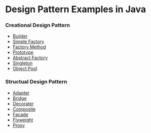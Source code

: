 # Design Pattern Examples in Java

### Creational Design Pattern
<ul>
  <li><a href="https://github.com/Rapter1990/Software-Design-Pattren-Examples-in-Java/tree/master/1_Creational_Builder">Builder</a></li>
  <li><a href="https://github.com/Rapter1990/Software-Design-Pattren-Examples-in-Java/tree/master/2_Creational_Simple_Factory">Simple Factory</a></li>
  <li><a href="https://github.com/Rapter1990/Design-Pattren-Examples-in-Java/tree/master/3_Creational_Factory">Factory Method</a></li>
  <li><a href="https://github.com/Rapter1990/Design-Pattren-Examples-in-Java/tree/master/4_Creational_Prototype">Prototype</a></li>
  <li><a href="https://github.com/Rapter1990/Design-Pattern-Examples-in-Java/tree/master/5_Creational_Abstract_Factory">Abstract Factory</a></li>
  <li><a href="https://github.com/Rapter1990/Design-Pattern-Examples-in-Java/tree/master/6_Creational_Singleton">Singleton</a></li>
  <li><a href="https://github.com/Rapter1990/Design-Pattern-Examples-in-Java/tree/master/7_Creational_Object_Pool">Object Pool</a></li>
</ul>

### Structual Design Pattern
<ul>
  <li><a href="https://github.com/Rapter1990/Design-Pattern-Examples-in-Java/tree/master/8_Structural_Adapter">Adapter</a></li>
  <li><a href="https://github.com/Rapter1990/Design-Pattern-Examples-in-Java/tree/master/9_Structural_Bridge">Bridge</a></li>
  <li><a href="https://github.com/Rapter1990/Design-Pattern-Examples-in-Java/tree/master/10_Structural_Decorator">Decorater</a></li>
  <li><a href="https://github.com/Rapter1990/Design-Pattern-Examples-in-Java/tree/master/11_Structural_Composite">Composite</a></li>
  <li><a href="https://github.com/Rapter1990/Design-Pattern-Examples-in-Java/tree/master/12_Structural_Facade">Facade</a></li>
  <li><a href="https://github.com/Rapter1990/Design-Pattern-Examples-in-Java/tree/master/13_Structural_Flyweight">Flyweight</a></li>
  <li><a href="https://github.com/Rapter1990/Design-Pattern-Examples-in-Java">Proxy</a></li>
</ul>
